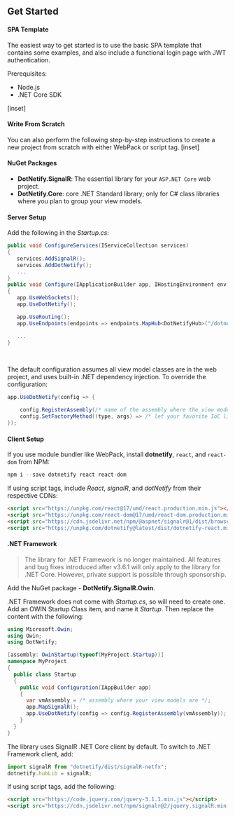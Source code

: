 ## Get Started

#### SPA Template

The easiest way to get started is to use the basic SPA template that contains some examples, and also include a functional login page with JWT authentication.

Prerequisites:

- Node.js
- .NET Core SDK

[inset]

#### Write From Scratch

You can also perform the following step-by-step instructions to create a new project from scratch with either WebPack or script tag.
[inset]

#### NuGet Packages

- **DotNetify.SignalR**: The essential library for your `ASP.NET Core` web project.
- **DotNetify.Core**: core .NET Standard library; only for C# class libraries where you plan to group your view models.

#### Server Setup

Add the following in the _Startup.cs_:

```csharp
public void ConfigureServices(IServiceCollection services)
{
   services.AddSignalR();
   services.AddDotNetify();
   ...
}
public void Configure(IApplicationBuilder app, IHostingEnvironment env, ILoggerFactory loggerFactory)
{
   app.UseWebSockets();
   app.UseDotNetify();

   app.UseRouting();
   app.UseEndpoints(endpoints => endpoints.MapHub<DotNetifyHub>("/dotnetify"));

   ...
}
```

<br/>

The default configuration assumes all view model classes are in the web project, and uses built-in .NET dependency injection. To override the configuration:

```csharp
app.UseDotNetify(config => {

    config.RegisterAssembly(/* name of the assembly where the view model classes are located */);
    config.SetFactoryMethod((type, args) => /* let your favorite IoC library creates the view model instance */);
});
```

#### Client Setup

If you use module bundler like WebPack, install **dotnetify**, `react`, and `react-dom` from NPM:

```jsx
npm i --save dotnetify react react-dom
```

If using script tags, include _React_, _signalR_, and _dotNetify_ from their respective CDNs:

```html
<script src="https://unpkg.com/react@17/umd/react.production.min.js"></script>
<script src="https://unpkg.com/react-dom@17/umd/react-dom.production.min.js"></script>
<script src="https://cdn.jsdelivr.net/npm/@aspnet/signalr@1/dist/browser/signalr.min.js"></script>
<script src="https://unpkg.com/dotnetify@latest/dist/dotnetify-react.min.js"></script>
```

#### .NET Framework

> The library for .NET Framework is no longer maintained. All features and bug fixes introduced after v3.6.1 will only apply to the library for .NET Core. However, private support is possible through sponsorship.

Add the NuGet package - **DotNetify.SignalR.Owin**.

.NET Framework does not come with _Startup.cs_, so will need to create one. Add an OWIN Startup Class item, and name it _Startup_. Then replace the content with the following:

```csharp
using Microsoft.Owin;
using Owin;
using DotNetify;

[assembly: OwinStartup(typeof(MyProject.Startup))]
namespace MyProject
{
  public class Startup
  {
    public void Configuration(IAppBuilder app)
    {
      var vmAssembly = /* assembly where your view models are */;
      app.MapSignalR();
      app.UseDotNetify(config => config.RegisterAssembly(vmAssembly));
    }
  }
}
```

The library uses SignalR .NET Core client by default. To switch to .NET Framework client, add:

```jsx
import signalR from "dotnetify/dist/signalR-netfx";
dotnetify.hubLib = signalR;
```

If using script tags, add the following:

```html
<script src="https://code.jquery.com/jquery-3.1.1.min.js"></script>
<script src="https://cdn.jsdelivr.net/npm/signalr@2/jquery.signalR.min.js"></script>
```
